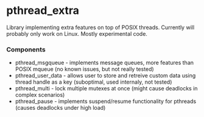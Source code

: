 # pthread_extra

Library implementing extra features on top of POSIX threads.
Currently will probably only work on Linux. Mostly experimental code.

### Components

  * pthread_msgqueue - implements message queues, more features than POSIX mqueue (no known issues, but not really tested)
  * pthread_user_data - allows user to store and retreive custom data using thread handle as a key (suboptimal, used internaly, not tested)
  * pthread_multi - lock multiple mutexes at once (might cause deadlocks in complex scenarios)
  * pthread_pause - implements suspend/resume functionality for pthreads (causes deadlocks under high load)

